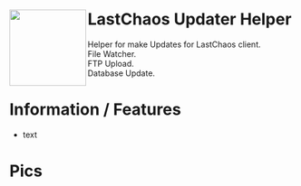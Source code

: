 # LastChaos Updater Helper <img align="left" src="https://user-images.githubusercontent.com/5092697/136836589-b655f88e-f67e-433d-bc2a-12c0534e05d9.png" width="135px">

Helper for make Updates for LastChaos client.<br/>
File Watcher.<br/>
FTP Upload.<br/>
Database Update.<br/>

# Information / Features
* text

# Pics
